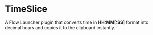 # TimeSlice

A Flow Launcher plugin that converts time in **HH:MM[:SS]** format into decimal hours and copies it to the clipboard instantly.
